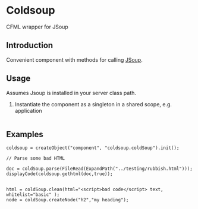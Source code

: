 # Coldsoup

CFML wrapper for JSoup

## Introduction

Convenient component with methods for calling [JSoup](https://www.jsoup.org).

## Usage

Assumes Jsoup is installed in your server class path.

1. Instantiate the component as a singleton in a shared scope, e.g. application

```cfml


```

## Examples

```cfscript
coldsoup = createObject("component", "coldsoup.coldSoup").init();

// Parse some bad HTML

doc = coldSoup.parse(FileRead(ExpandPath("../testing/rubbish.html")));
displayCode(coldsoup.gethtml(doc,true));


html = coldSoup.clean(html="<script>bad code</script> text, whitelist="basic" );
node = coldSoup.createNode("h2","my heading");


```

